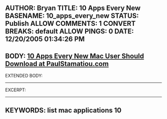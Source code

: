 AUTHOR: Bryan
TITLE: 10 Apps Every New
BASENAME: 10_apps_every_new
STATUS: Publish
ALLOW COMMENTS: 1
CONVERT BREAKS: __default__
ALLOW PINGS: 0
DATE: 12/20/2005 01:34:26 PM
-----
BODY:
<a title="  10 Apps Every New Mac User Should Download   at  PaulStamatiou.com" href="http://www.paulstamatiou.com/2005/12/19/10-apps-every-new-mac-user-should-download/">  10 Apps Every New Mac User Should Download   at  PaulStamatiou.com</a>
-----
EXTENDED BODY:

-----
EXCERPT:

-----
KEYWORDS:
list mac applications 10
-----


